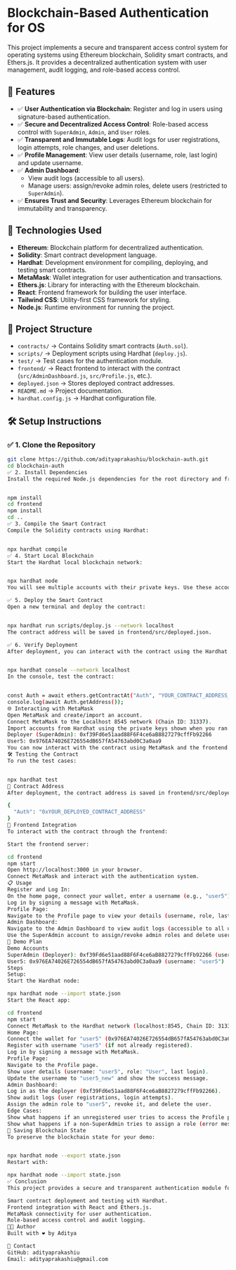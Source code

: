# Blockchain-Based Authentication for OS

This project implements a secure and transparent access control system for operating systems using Ethereum blockchain, Solidity smart contracts, and Ethers.js. It provides a decentralized authentication system with user management, audit logging, and role-based access control.

## 📌 Features
- ✅ **User Authentication via Blockchain**: Register and log in users using signature-based authentication.
- ✅ **Secure and Decentralized Access Control**: Role-based access control with `SuperAdmin`, `Admin`, and `User` roles.
- ✅ **Transparent and Immutable Logs**: Audit logs for user registrations, login attempts, role changes, and user deletions.
- ✅ **Profile Management**: View user details (username, role, last login) and update username.
- ✅ **Admin Dashboard**:
  - View audit logs (accessible to all users).
  - Manage users: assign/revoke admin roles, delete users (restricted to `SuperAdmin`).
- ✅ **Ensures Trust and Security**: Leverages Ethereum blockchain for immutability and transparency.

## 🚀 Technologies Used
- **Ethereum**: Blockchain platform for decentralized authentication.
- **Solidity**: Smart contract development language.
- **Hardhat**: Development environment for compiling, deploying, and testing smart contracts.
- **MetaMask**: Wallet integration for user authentication and transactions.
- **Ethers.js**: Library for interacting with the Ethereum blockchain.
- **React**: Frontend framework for building the user interface.
- **Tailwind CSS**: Utility-first CSS framework for styling.
- **Node.js**: Runtime environment for running the project.

## 📂 Project Structure
- `contracts/` → Contains Solidity smart contracts (`Auth.sol`).
- `scripts/` → Deployment scripts using Hardhat (`deploy.js`).
- `test/` → Test cases for the authentication module.
- `frontend/` → React frontend to interact with the contract (`src/AdminDashboard.js`, `src/Profile.js`, etc.).
- `deployed.json` → Stores deployed contract addresses.
- `README.md` → Project documentation.
- `hardhat.config.js` → Hardhat configuration file.

## 🛠️ Setup Instructions

### ✅ 1. Clone the Repository
```bash
git clone https://github.com/adityaprakashiu/blockchain-auth.git
cd blockchain-auth
✅ 2. Install Dependencies
Install the required Node.js dependencies for the root directory and frontend:


npm install
cd frontend
npm install
cd ..
✅ 3. Compile the Smart Contract
Compile the Solidity contracts using Hardhat:


npx hardhat compile
✅ 4. Start Local Blockchain
Start the Hardhat local blockchain network:


npx hardhat node
You will see multiple accounts with their private keys. Use these accounts with MetaMask for testing.

✅ 5. Deploy the Smart Contract
Open a new terminal and deploy the contract:


npx hardhat run scripts/deploy.js --network localhost
The contract address will be saved in frontend/src/deployed.json.

✅ 6. Verify Deployment
After deployment, you can interact with the contract using the Hardhat console:


npx hardhat console --network localhost
In the console, test the contract:


const Auth = await ethers.getContractAt("Auth", "YOUR_CONTRACT_ADDRESS_HERE");
console.log(await Auth.getAddress());
🌐 Interacting with MetaMask
Open MetaMask and create/import an account.
Connect MetaMask to the Localhost 8545 network (Chain ID: 31337).
Import accounts from Hardhat using the private keys shown when you ran npx hardhat node. For example:
Deployer (SuperAdmin): 0xf39Fd6e51aad88F6F4ce6aB8827279cffFb92266
User5: 0x976EA74026E726554dB657fA54763abd0C3a0aa9
You can now interact with the contract using MetaMask and the frontend.
🛠️ Testing the Contract
To run the test cases:


npx hardhat test
📁 Contract Address
After deployment, the contract address is saved in frontend/src/deployed.json:

{
  "Auth": "0xYOUR_DEPLOYED_CONTRACT_ADDRESS"
}
🚀 Frontend Integration
To interact with the contract through the frontend:

Start the frontend server:

cd frontend
npm start
Open http://localhost:3000 in your browser.
Connect MetaMask and interact with the authentication system.
📋 Usage
Register and Log In:
On the home page, connect your wallet, enter a username (e.g., "user5"), and register.
Log in by signing a message with MetaMask.
Profile Page:
Navigate to the Profile page to view your details (username, role, last login) and update your username.
Admin Dashboard:
Navigate to the Admin Dashboard to view audit logs (accessible to all users).
Use the SuperAdmin account to assign/revoke admin roles and delete users.
🎥 Demo Plan
Demo Accounts
SuperAdmin (Deployer): 0xf39Fd6e51aad88F6F4ce6aB8827279cffFb92266 (username: "superadmin")
User5: 0x976EA74026E726554dB657fA54763abd0C3a0aa9 (username: "user5")
Steps
Setup:
Start the Hardhat node:

npx hardhat node --import state.json
Start the React app:

cd frontend
npm start
Connect MetaMask to the Hardhat network (localhost:8545, Chain ID: 31337).
Home Page:
Connect the wallet for "user5" (0x976EA74026E726554dB657fA54763abd0C3a0aa9).
Register with username "user5" (if not already registered).
Log in by signing a message with MetaMask.
Profile Page:
Navigate to the Profile page.
Show user details (username: "user5", role: "User", last login).
Update the username to "user5_new" and show the success message.
Admin Dashboard:
Log in as the deployer (0xf39Fd6e51aad88F6F4ce6aB8827279cffFb92266).
Show audit logs (user registrations, login attempts).
Assign the admin role to "user5", revoke it, and delete the user.
Edge Cases:
Show what happens if an unregistered user tries to access the Profile page (redirect to home page).
Show what happens if a non-SuperAdmin tries to assign a role (error message).
💾 Saving Blockchain State
To preserve the blockchain state for your demo:


npx hardhat node --export state.json
Restart with:

npx hardhat node --import state.json
✅ Conclusion
This project provides a secure and transparent authentication module for operating systems using Ethereum blockchain. It includes:

Smart contract deployment and testing with Hardhat.
Frontend integration with React and Ethers.js.
MetaMask connectivity for user authentication.
Role-based access control and audit logging.
👨‍💻 Author
Built with ❤️ by Aditya

📧 Contact
GitHub: adityaprakashiu
Email: adityaprakashiu@gmail.com


